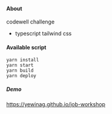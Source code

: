 #### About

codewell challenge

- typescript tailwind css

#### Available script

```
yarn install
yarn start
yarn build
yarn deploy
```

##### Demo

https://yewinag.github.io/job-workshop
